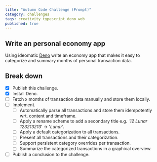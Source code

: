 ```yaml
---
title: "Autumn Code Challenge (Prompt)"
category: challenges
tags: creativity typescript deno web
published: true
---
```


## Write an personal economy app

Using ideomatic [Deno](https://deno.com/) write an economy app that makes it easy to categorize and summary months of personal transaction data.

## Break down

- [x] Publish this challenge.  
- [x] Install Deno.  
- [ ] Fetch x months of transaction data manually and store them locally.  
- [ ] Implement.  
  - [ ] Automatically parse all transactions and store them idempotently wrt.  content and timeframe.
  - [ ] Apply a rename scheme to add a secondary title e.g. '*12 Lunar 123213213*' -> '*Lunar*'.  
  - [ ] Apply a default categorization to all transactions.  
  - [ ] Present all transactions and their categorization.  
  - [ ] Support persistent category overrides per transaction.
  - [ ] Summarize the categorized transactions in a graphical overview.
- [ ] Publish a conclusion to the challenge.